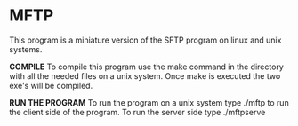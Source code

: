 # MFTP
This program is a miniature version of the SFTP program on linux and unix systems.


__COMPILE__
To compile this program use the make command in the directory with
all the needed files on a unix system. Once make is executed the
two exe's will be compiled. 

__RUN THE PROGRAM__
To run the program on a unix system type ./mftp to run the client side of the 
program. To run the server side type ./mftpserve  


